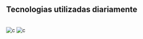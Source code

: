 ## Tecnologias utilizadas diariamente
<div style="display: inline_block"><br/>
  <img align="center" alt="c" src="https://github.com/user-attachments/assets/7d963474-21ef-4685-8f46-4553676a6da4?style=for-the-badge&logo=c&logoColor=white" />
  <img align="center" alt="c" src="https://github.com/user-attachments/assets/6dfa1912-8303-47c1-94ef-e890c6b3c9de?style=for-the-badge&logo=c&logoColor=white" />
</div>
</br>
